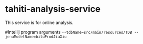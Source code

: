 # tahiti-analysis-service
This service is for online analysis.

#Intellij program arguments
`--tdbName=src/main/resources/TDB --jenaModelName=biluProdJiaXiu`
